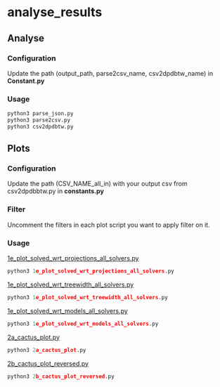 # analyse_results
## Analyse
### Configuration
Update the path (output_path, parse2csv_name, csv2dpdbtw_name) in **Constant.py**
### Usage
```python
python3 parse_json.py
python3 parse2csv.py
python3 csv2dpdbtw.py
```

## Plots
### Configuration
Update the path (CSV_NAME_all_in) with your output csv from csv2dpdbbtw.py  in **constants.py**
### Filter
Uncomment the filters in each plot script you want to apply filter on it.
### Usage
[1e_plot_solved_wrt_projections_all_solvers.py](https://github.com/maliabd-al-majid/analyse_results/blob/main/plots_output_tool/plots/1e_plot_solved_wrt_projections_all_solvers.py)
```python
python3 1e_plot_solved_wrt_projections_all_solvers.py
```
[1e_plot_solved_wrt_treewidth_all_solvers.py](https://github.com/maliabd-al-majid/analyse_results/blob/main/plots_output_tool/plots/1e_plot_solved_wrt_treewidth_all_solvers.py)
```python
python3 1e_plot_solved_wrt_treewidth_all_solvers.py
```
[1e_plot_solved_wrt_models_all_solvers.py](https://github.com/maliabd-al-majid/analyse_results/blob/main/plots_output_tool/plots/1e_plot_solved_wrt_models_all_solvers.py)
```python
python3 1e_plot_solved_wrt_models_all_solvers.py
```
[2a_cactus_plot.py](https://github.com/maliabd-al-majid/analyse_results/blob/main/plots_output_tool/plots/2a_cactus_plot.py)
```python
python3 2a_cactus_plot.py
```
[2b_cactus_plot_reversed.py](https://github.com/maliabd-al-majid/analyse_results/blob/main/plots_output_tool/plots/2b_cactus_plot_reversed.py)
```python
python3 2b_cactus_plot_reversed.py
```
